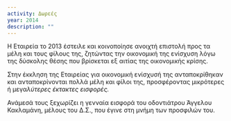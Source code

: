 ```yaml
---
activity: Δωρεές
year: 2014
description: ""
---
```


Η Εταιρεία το 2013 έστειλε και κοινοποίησε ανοιχτή επιστολή προς τα μέλη και τους φίλους της, ζητώντας την οικονομική της ενίσχυση λόγω της δύσκολης θέσης που βρίσκεται εξ αιτίας της οικονομικής κρίσης.

Στην έκκληση της Εταιρείας για οικονομική ενίσχυσή της ανταποκρίθηκαν και ανταποκρίνονται πολλά μέλη και φίλοι της, προσφέροντας μικρότερες ή μεγα*λύτερες έκτακτες εισφορές.*

Ανάμεσά τους ξεχωρίζει η γενναία εισφορά του οδοντιάτρου Άγγελου Κακλαμάνη, μέλους του Δ.Σ., που έγινε στη μνήμη των προσφιλών του.
